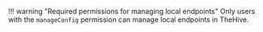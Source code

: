 !!! warning "Required permissions for managing local endpoints"
    Only users with the `manageConfig` permission can manage local endpoints in TheHive.